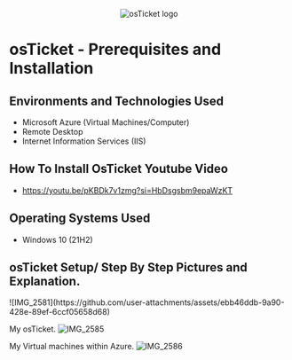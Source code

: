 <p align="center">
<img src="https://i.imgur.com/Clzj7Xs.png" alt="osTicket logo"/>
</p>

<h1>osTicket - Prerequisites and Installation</h1>

<h2>Environments and Technologies Used</h2>

- Microsoft Azure (Virtual Machines/Computer)
- Remote Desktop
- Internet Information Services (IIS)

<h2>How To Install OsTicket Youtube Video </h2>

- https://youtu.be/pKBDk7v1zmg?si=HbDsgsbm9epaWzKT

<h2>Operating Systems Used </h2>

- Windows 10</b> (21H2)


<h2>osTicket Setup/ Step By Step Pictures and Explanation. </h2>
![IMG_2581](https://github.com/user-attachments/assets/ebb46ddb-9a90-428e-89ef-6ccf05658d68)

My osTicket.
![IMG_2585](https://github.com/user-attachments/assets/59412592-3b93-4f6e-8e24-27eb222cbed2)

My Virtual machines within Azure.
![IMG_2586](https://github.com/user-attachments/assets/f6d4e61a-6983-4ba6-8dd6-f182249f633e)

